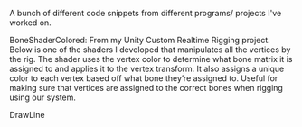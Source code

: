 A bunch of different code snippets from different programs/ projects I've worked on.

BoneShaderColored:
From my Unity Custom Realtime Rigging project. Below is one of the shaders I developed that manipulates all the vertices by the rig. The shader uses the vertex color to determine what bone matrix it is assigned to and applies it to the vertex transform. It also assigns a unique color to each vertex based off what bone they’re assigned to. Useful for making sure that vertices are assigned to the correct bones when rigging using our system.

DrawLine

